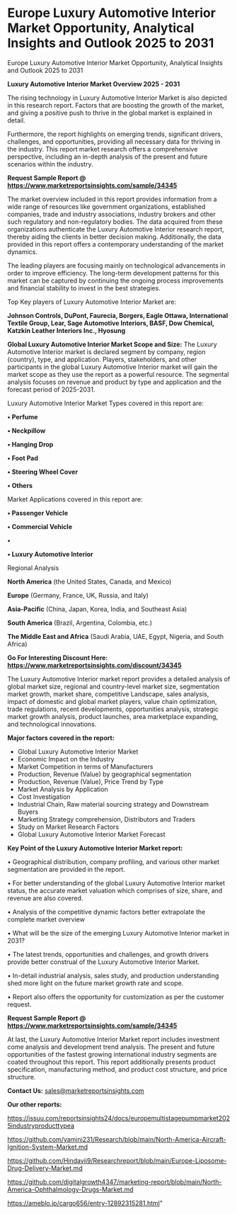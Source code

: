 # Europe Luxury Automotive Interior Market Opportunity, Analytical Insights and Outlook 2025 to 2031
 Europe Luxury Automotive Interior Market Opportunity, Analytical Insights and Outlook 2025 to 2031

<Strong> Luxury Automotive Interior Market Overview 2025 - 2031</strong>

The rising technology in Luxury Automotive Interior Market is also depicted in this research report. Factors that are boosting the growth of the market, and giving a positive push to thrive in the global market is explained in detail.

Furthermore, the report highlights on emerging trends, significant drivers, challenges, and opportunities, providing all necessary data for thriving in the industry. This report market research offers a comprehensive perspective, including an in-depth analysis of the present and future scenarios within the industry.

<strong>Request Sample Report @ <a href=https://www.marketreportsinsights.com/sample/34345>https://www.marketreportsinsights.com/sample/34345</a></strong>

The market overview included in this report provides information from a wide range of resources like government organizations, established companies, trade and industry associations, industry brokers and other such regulatory and non-regulatory bodies. The data acquired from these organizations authenticate the Luxury Automotive Interior research report, thereby aiding the clients in better decision making. Additionally, the data provided in this report offers a contemporary understanding of the market dynamics.

The leading players are focusing mainly on technological advancements in order to improve efficiency. The long-term development patterns for this market can be captured by continuing the ongoing process improvements and financial stability to invest in the best strategies.

Top Key players of Luxury Automotive Interior Market are:

<strong>Johnson Controls, DuPont, Faurecia, Borgers, Eagle Ottawa, International Textile Group, Lear, Sage Automotive Interiors, BASF, Dow Chemical, Katzkin Leather Interiors Inc., Hyosung</strong>

<strong><b>Global Luxury Automotive Interior Market Scope and Size:</b></strong>
The Luxury Automotive Interior market is declared segment by company, region (country), type, and application. Players, stakeholders, and other participants in the global Luxury Automotive Interior market will gain the market scope as they use the report as a powerful resource. The segmental analysis focuses on revenue and product by type and application and the forecast period of 2025-2031.

Luxury Automotive Interior Market Types covered in this report are:

<strong>•  Perfume

•  Neckpillow

•  Hanging Drop

•  Foot Pad

•  Steering Wheel Cover

•  Others</strong>

Market Applications covered in this report are:

<strong>•  Passenger Vehicle

•  Commercial Vehicle

•  

•  Luxury Automotive Interior</strong> 

Regional Analysis

<strong>North America</strong> (the United States, Canada, and Mexico)

<strong>Europe</strong> (Germany, France, UK, Russia, and Italy)

<strong>Asia-Pacific</strong> (China, Japan, Korea, India, and Southeast Asia)

<strong>South America</strong> (Brazil, Argentina, Colombia, etc.)

<strong>The Middle East and Africa</strong> (Saudi Arabia, UAE, Egypt, Nigeria, and South Africa)

<strong>Go For Interesting Discount Here: <a href=https://www.marketreportsinsights.com/discount/34345>https://www.marketreportsinsights.com/discount/34345</a></strong>

The Luxury Automotive Interior market report provides a detailed analysis of global market size, regional and country-level market size, segmentation market growth, market share, competitive Landscape, sales analysis, impact of domestic and global market players, value chain optimization, trade regulations, recent developments, opportunities analysis, strategic market growth analysis, product launches, area marketplace expanding, and technological innovations.

<strong><b>Major factors covered in the report:</b></strong>
<ul>
  <li>Global Luxury Automotive Interior Market </li>
  <li>Economic Impact on the Industry</li>
  <li>Market Competition in terms of Manufacturers</li>
  <li>Production, Revenue (Value) by geographical segmentation</li>
  <li>Production, Revenue (Value), Price Trend by Type</li>
  <li>Market Analysis by Application</li>
  <li>Cost Investigation</li>
  <li>Industrial Chain, Raw material sourcing strategy and Downstream Buyers</li>
  <li>Marketing Strategy comprehension, Distributors and Traders</li>
  <li>Study on Market Research Factors</li>
  <li>Global Luxury Automotive Interior Market Forecast</li>
</ul>

<strong><b>Key Point of the Luxury Automotive Interior Market report:</b></strong>

• Geographical distribution, company profiling, and various other market segmentation are provided in the report.

• For better understanding of the global Luxury Automotive Interior market status, the accurate market valuation which comprises of size, share, and revenue are also covered.

• Analysis of the competitive dynamic factors better extrapolate the complete market overview

• What will be the size of the emerging Luxury Automotive Interior market in 2031?

• The latest trends, opportunities and challenges, and growth drivers provide better construal of the Luxury Automotive Interior Market.

• In-detail industrial analysis, sales study, and production understanding shed more light on the future market growth rate and scope.

• Report also offers the opportunity for customization as per the customer request.

<strong>Request Sample Report @ <a href=https://www.marketreportsinsights.com/sample/34345>https://www.marketreportsinsights.com/sample/34345</a></strong>

At last, the Luxury Automotive Interior Market report includes investment come analysis and development trend analysis. The present and future opportunities of the fastest growing international industry segments are coated throughout this report. This report additionally presents product specification, manufacturing method, and product cost structure, and price structure.

<strong>Contact Us:</strong>
sales@marketreportsinsights.com

<strong>Our other reports:</strong>

<a href=https://issuu.com/reportsinsights24/docs/europemultistagepumpmarket2025industryproducttypea>https://issuu.com/reportsinsights24/docs/europemultistagepumpmarket2025industryproducttypea</a>

<a href=https://github.com/yamini231/Research/blob/main/North-America-Aircraft-Ignition-System-Market.md>https://github.com/yamini231/Research/blob/main/North-America-Aircraft-Ignition-System-Market.md</a>

<a href=https://github.com/Hindavii9/Researchreport/blob/main/Europe-Liposome-Drug-Delivery-Market.md>https://github.com/Hindavii9/Researchreport/blob/main/Europe-Liposome-Drug-Delivery-Market.md</a>

<a href=https://github.com/digitalgrowth4347/marketing-report/blob/main/North-America-Ophthalmology-Drugs-Market.md>https://github.com/digitalgrowth4347/marketing-report/blob/main/North-America-Ophthalmology-Drugs-Market.md</a>

<a href=https://ameblo.jp/cargo656/entry-12892315281.html>https://ameblo.jp/cargo656/entry-12892315281.html</a>"

